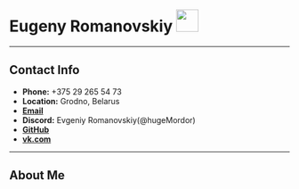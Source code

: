 # Eugeny Romanovskiy <img src="https://avatars.githubusercontent.com/u/72040616?v=4б" width="40" height="40">

-----------------------------------------------
## Contact Info
* **Phone:** +375 29 265 54 73
* **Location:** Grodno, Belarus
* [**Email**](rykedfel@gmail.com)
* **Discord:** Evgeniy Romanovskiy(@hugeMordor)
* [**GitHub**](https://github.com/hugeMordor)
* [**vk.com**](https://vk.com/e.romanovsky2000)
-----------------------------------------------

## About Me